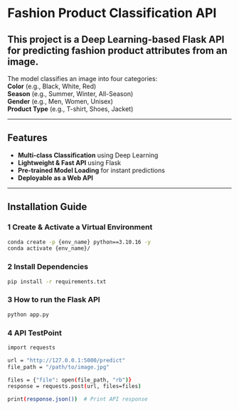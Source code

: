 # Fashion Product Classification API

## This project is a **Deep Learning-based Flask API** for predicting **fashion product attributes** from an image. 

The model classifies an image into four categories:  
**Color** (e.g., Black, White, Red)  
**Season** (e.g., Summer, Winter, All-Season)  
**Gender** (e.g., Men, Women, Unisex)  
**Product Type** (e.g., T-shirt, Shoes, Jacket)  

---

## Features
- **Multi-class Classification** using Deep Learning  
- **Lightweight & Fast API** using Flask  
- **Pre-trained Model Loading** for instant predictions  
- **Deployable as a Web API**  

---

## Installation Guide

### **1️ Create & Activate a Virtual Environment**
```bash
conda create -p {env_name} python==3.10.16 -y
conda activate {env_name}/
```

### **2 Install Dependencies**
```bash
pip install -r requirements.txt
```

### **3 How to run the Flask API**
```bash
python app.py
```

### **4 API TestPoint**
```bash
import requests

url = "http://127.0.0.1:5000/predict"
file_path = "/path/to/image.jpg"

files = {"file": open(file_path, "rb")}
response = requests.post(url, files=files)

print(response.json())  # Print API response

```